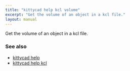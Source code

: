 ```yaml
---
title: "kittycad help kcl volume"
excerpt: "Get the volume of an object in a kcl file."
layout: manual
---
```


Get the volume of an object in a kcl file.

### See also

* [kittycad help](./kittycad_help)
* [kittycad help kcl](./kittycad_help_kcl)